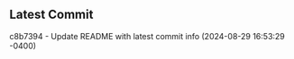 
## Latest Commit
c8b7394 - Update README with latest commit info (2024-08-29 16:53:29 -0400) <Yunxi-Zhou>

